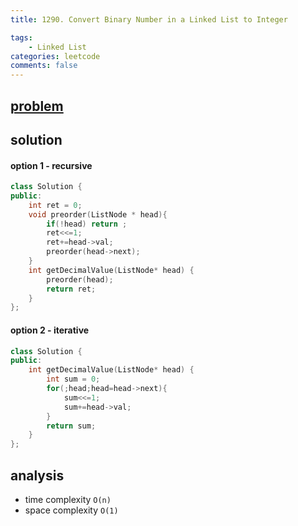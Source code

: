 ```yaml
---
title: 1290. Convert Binary Number in a Linked List to Integer

tags:  
    - Linked List
categories: leetcode
comments: false
---
```



## [problem](https://leetcode.com/problems/convert-binary-number-in-a-linked-list-to-integer/)


## solution

#### option 1 - recursive
```c++
class Solution {
public:
    int ret = 0;
    void preorder(ListNode * head){
        if(!head) return ;
        ret<<=1;
        ret+=head->val;
        preorder(head->next);
    }
    int getDecimalValue(ListNode* head) {
        preorder(head);
        return ret;
    }
};
```



#### option 2 - iterative
```c++
class Solution {
public:
    int getDecimalValue(ListNode* head) {
        int sum = 0;
        for(;head;head=head->next){
            sum<<=1;
            sum+=head->val;
        }
        return sum;
    }
};
```
## analysis
- time complexity `O(n)`
- space complexity `O(1)`